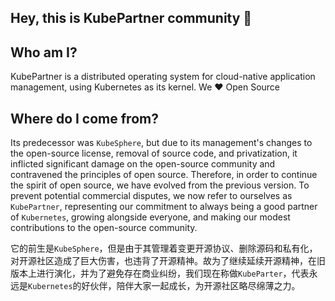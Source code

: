 ## Hey, this is KubePartner community 👋

## Who am I?
KubePartner is a distributed operating system for cloud-native application management, using Kubernetes as its kernel. We ❤️ Open Source

## Where do I come from?
Its predecessor was `KubeSphere`, but due to its management's changes to the open-source license, removal of source code, and privatization, it inflicted significant damage on the open-source community and contravened the principles of open source. Therefore, in order to continue the spirit of open source, we have evolved from the previous version. To prevent potential commercial disputes, we now refer to ourselves as `KubePartner`, representing our commitment to always being a good partner of `Kubernetes`, growing alongside everyone, and making our modest contributions to the open-source community.

它的前生是`KubeSphere`，但是由于其管理着变更开源协议、删除源码和私有化，对开源社区造成了巨大伤害，也违背了开源精神。故为了继续延续开源精神，在旧版本上进行演化，并为了避免存在商业纠纷，我们现在称做`KubeParter`，代表永远是`Kubernetes`的好伙伴，陪伴大家一起成长，为开源社区略尽绵薄之力。


<!--

**Here are some ideas to get you started:**

🙋‍♀️ A short introduction - what is your organization all about?
🌈 Contribution guidelines - how can the community get involved?
👩‍💻 Useful resources - where can the community find your docs? Is there anything else the community should know?
🍿 Fun facts - what does your team eat for breakfast?
🧙 Remember, you can do mighty things with the power of [Markdown](https://docs.github.com/github/writing-on-github/getting-started-with-writing-and-formatting-on-github/basic-writing-and-formatting-syntax)
-->
